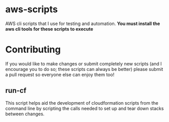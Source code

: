 # aws-scripts
AWS cli scripts that I use for testing and automation.
**You must install the aws cli tools for these scripts to execute**

# Contributing
If you would like to make changes or submit completely new scripts (and I encourage you to do so; these scripts can always be better) please submit a pull request so everyone else can enjoy them too!

## run-cf
  This script helps aid the development of cloudformation scripts from the command line by scripting the calls needed to set up and tear down stacks between changes.
